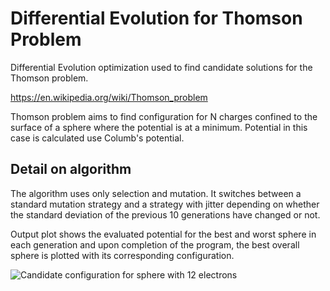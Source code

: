 # Differential Evolution for Thomson Problem

Differential Evolution optimization used to find candidate solutions for the Thomson problem.

https://en.wikipedia.org/wiki/Thomson_problem

Thomson problem aims to find configuration for N charges confined to the surface of a sphere where the
potential is at a minimum. Potential in this case is calculated use Columb's potential.

## Detail on algorithm

The algorithm uses only selection and mutation. It switches between a standard mutation strategy and a strategy with jitter depending on whether the standard deviation of the previous 10 generations have changed or not.

Output plot shows the evaluated potential for the best and worst sphere in each generation and upon completion of the program, the best overall sphere is plotted with its corresponding configuration.

![Candidate configuration for sphere with 12 electrons](/images/sphere.gif)
